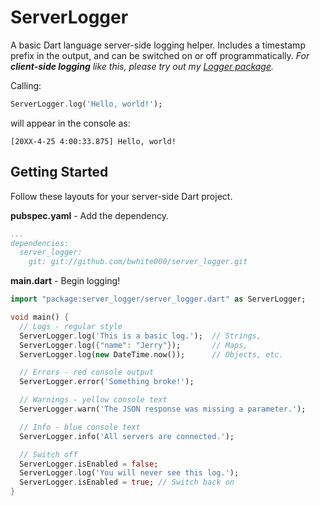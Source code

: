 ServerLogger
============

A basic Dart language server-side logging helper. Includes a timestamp prefix in
the output, and can be switched on or off programmatically. *For __client-side
logging__ like this, please try out my [Logger package](https://github.com/bwhite000/logger).*

Calling:

````Dart
ServerLogger.log('Hello, world!');
````

will appear in the console as:

````plain
[20XX-4-25 4:00:33.875] Hello, world!
````

Getting Started
---------------

Follow these layouts for your server-side Dart project.

__pubspec.yaml__ - Add the dependency.

````yaml
...
dependencies:
  server_logger:
    git: git://github.com/bwhite000/server_logger.git
````

__main.dart__ - Begin logging!

````Dart
import "package:server_logger/server_logger.dart" as ServerLogger;

void main() {
  // Logs - regular style
  ServerLogger.log('This is a basic log.');  // Strings,
  ServerLogger.log({"name": "Jerry"});       // Maps,
  ServerLogger.log(new DateTime.now());      // Objects, etc.

  // Errors - red console output
  ServerLogger.error('Something broke!');

  // Warnings - yellow console text
  ServerLogger.warn('The JSON response was missing a parameter.');

  // Info - blue console text
  ServerLogger.info('All servers are connected.');

  // Switch off
  ServerLogger.isEnabled = false;
  ServerLogger.log('You will never see this log.');
  ServerLogger.isEnabled = true; // Switch back on
}
````
